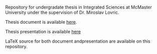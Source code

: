 Repository for undergradate thesis in Integrated Sciences at McMaster University under the supervision of Dr. Miroslav Lovric.

Thesis document is available [here](Thesis/main.pdf).

Thesis presentation is available [here](Presentation/SynthesisPresentation.pdf)


LaTeX source for both document andpresentation are available on this repository.
